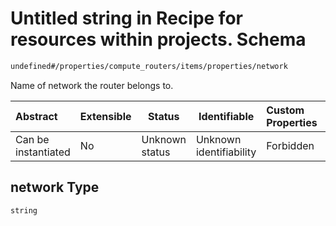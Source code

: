 # Untitled string in Recipe for resources within projects. Schema

```txt
undefined#/properties/compute_routers/items/properties/network
```

Name of network the router belongs to.


| Abstract            | Extensible | Status         | Identifiable            | Custom Properties | Additional Properties | Access Restrictions | Defined In                                                                                                          |
| :------------------ | ---------- | -------------- | ----------------------- | :---------------- | --------------------- | ------------------- | ------------------------------------------------------------------------------------------------------------------- |
| Can be instantiated | No         | Unknown status | Unknown identifiability | Forbidden         | Allowed               | none                | [resources.schema.json\*](../../../../../../../../../../tmp/182028425/resources.schema.json "open original schema") |

## network Type

`string`
